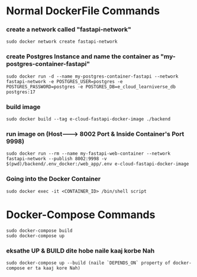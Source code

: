 # Normal DockerFile Commands

### create a network called "fastapi-network"
```shell script
sudo docker network create fastapi-network
```

### create Postgres Instance and name the container as "my-postgres-container-fastapi"
```shell script
sudo docker run -d --name my-postgres-container-fastapi --network fastapi-network -e POSTGRES_USER=postgres -e POSTGRES_PASSWORD=postgres -e POSTGRES_DB=e_cloud_learniverse_db postgres:17
```

### build image
```shell script
sudo docker build --tag e-cloud-fastapi-docker-image ./backend
```

### run image on (Host---> 8002 Port & Inside Container's Port 9998)
```shell script
sudo docker run --rm --name my-fastapi-web-container --network fastapi-network --publish 8002:9998 -v $(pwd)/backend/.env_docker:/web_app/.env e-cloud-fastapi-docker-image
```

### Going into the Docker Container
```shell script
sudo docker exec -it <CONTAINER_ID> /bin/shell script
```

# Docker-Compose Commands
```shell script
sudo docker-compose build
sudo docker-compose up
```

### eksathe UP & BUILD dite hobe naile kaaj korbe Nah
```shell script
sudo docker-compose up --build (naile `DEPENDS_ON` property of docker-compose er ta kaaj kore Nah)
```